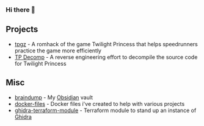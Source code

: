 ### Hi there 👋

## Projects

- [tpgz](https://github.com/zsrtp/tpgz) - A romhack of the game Twilight Princess that helps speedrunners practice the game more efficiently
- [TP Decomp](https://github.com/zeldaret/tp) - A reverse engineering effort to decompile the source code for Twilight Princess

## Misc

- [braindump](https://github.com/Pheenoh/braindump) - My [Obsidian](https://obsidian.md/) vault
- [docker-files](https://github.com/Pheenoh/docker-files) - Docker files i've created to help with various projects
- [ghidra-terraform-module](https://github.com/Pheenoh/ghidra-terraform-module) - Terraform module to stand up an instance of [Ghidra](https://ghidra-sre.org/)
